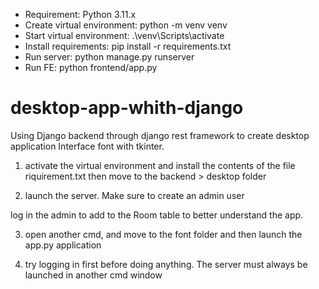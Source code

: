 - Requirement: Python 3.11.x
- Create virtual environment: python -m venv venv
- Start virtual environment: .\venv\Scripts\activate
- Install requirements: pip install -r requirements.txt
- Run server: python manage.py runserver
- Run FE: python frontend/app.py

# desktop-app-whith-django
Using Django backend through django rest framework to create desktop application
Interface font with tkinter.

1) activate the virtual environment and install the contents of the file riquirement.txt
   then move to the backend > desktop folder

2) launch the server. Make sure to create an admin user

log in the admin to add to the Room table to better understand the app.

3) open another cmd, and move to the font folder and then launch the app.py application

4) try logging in first before doing anything.
The server must always be launched in another cmd window
